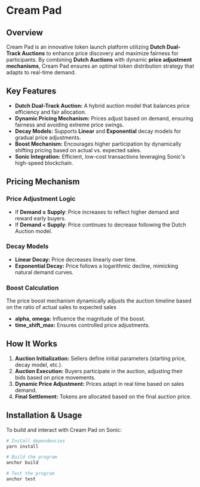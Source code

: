 # Cream Pad

## Overview
Cream Pad is an innovative token launch platform utilizing **Dutch Dual-Track Auctions** to enhance price discovery and maximize fairness for participants. By combining **Dutch Auctions** with dynamic **price adjustment mechanisms**, Cream Pad ensures an optimal token distribution strategy that adapts to real-time demand.

## Key Features
- **Dutch Dual-Track Auction:** A hybrid auction model that balances price efficiency and fair allocation.
- **Dynamic Pricing Mechanism:** Prices adjust based on demand, ensuring fairness and avoiding extreme price swings.
- **Decay Models:** Supports **Linear** and **Exponential** decay models for gradual price adjustments.
- **Boost Mechanism:** Encourages higher participation by dynamically shifting pricing based on actual vs. expected sales.
- **Sonic Integration:** Efficient, low-cost transactions leveraging Sonic's high-speed blockchain.

## Pricing Mechanism
### **Price Adjustment Logic**
- If **Demand ≥ Supply**: Price increases to reflect higher demand and reward early buyers.
- If **Demand < Supply**: Price continues to decrease following the Dutch Auction model.

### **Decay Models**
- **Linear Decay:** Price decreases linearly over time.
- **Exponential Decay:** Price follows a logarithmic decline, mimicking natural demand curves.

### **Boost Calculation**
The price boost mechanism dynamically adjusts the auction timeline based on the ratio of actual sales to expected sales

- **alpha, omega:** Influence the magnitude of the boost.
- **time_shift_max:** Ensures controlled price adjustments.

## How It Works
1. **Auction Initialization:** Sellers define initial parameters (starting price, decay model, etc.).
2. **Auction Execution:** Buyers participate in the auction, adjusting their bids based on price movements.
3. **Dynamic Price Adjustment:** Prices adapt in real time based on sales demand.
4. **Final Settlement:** Tokens are allocated based on the final auction price.

## Installation & Usage
To build and interact with Cream Pad on Sonic:

```sh
# Install dependencies
yarn install

# Build the program
anchor build

# Test the program
anchor test